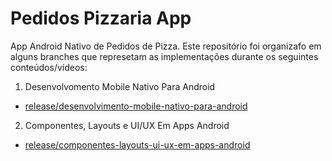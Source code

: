 # Pedidos Pizzaria App
App Android Nativo de Pedidos de Pizza. Este repositório foi organizafo em alguns branches que represetam as implementações durante os seguintes conteúdos/vídeos:

1. Desenvolvomento Mobile Nativo Para Android 
- [release/desenvolvimento-mobile-nativo-para-android ](https://github.com/PedroThiagoGC/pedidos-pizzaria-app.git)
2. Componentes, Layouts e UI/UX Em Apps Android
- [release/componentes-layouts-ui-ux-em-apps-android ](https://github.com/PedroThiagoGC/pedidos-pizzaria-app.git)
